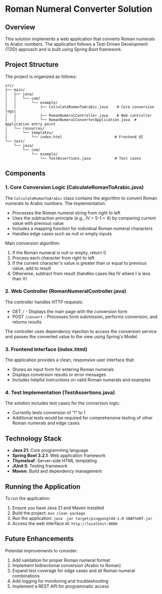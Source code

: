 # Roman Numeral Converter Solution

## Overview
This solution implements a web application that converts Roman numerals to Arabic numbers. The application follows a Test-Driven Development (TDD) approach and is built using Spring Boot framework.

## Project Structure
The project is organized as follows:

```
src/
├── main/
│   ├── java/
│   │   └── com/
│   │       └── example/
│   │           ├── CalculateRomanToArabic.java    # Core conversion logic
│   │           ├── RomanNumeralController.java    # Web controller
│   │           └── RomanNumeralConverterApplication.java  # Application entry point
│   └── resources/
│       └── templates/
│           └── index.html                        # Frontend UI
└── test/
    └── java/
        └── com/
            └── example/
                └── TestAssertions.java           # Test cases
```

## Components

### 1. Core Conversion Logic (CalculateRomanToArabic.java)
The `CalculateRomanToArabic` class contains the algorithm to convert Roman numerals to Arabic numbers. The implementation:

- Processes the Roman numeral string from right to left
- Uses the subtraction principle (e.g., IV = 5-1 = 4) by comparing current value with previous value
- Includes a mapping function for individual Roman numeral characters
- Handles edge cases such as null or empty inputs

Main conversion algorithm:
1. If the Roman numeral is null or empty, return 0
2. Process each character from right to left
3. If the current character's value is greater than or equal to previous value, add to result
4. Otherwise, subtract from result (handles cases like IV where I is less than V)

### 2. Web Controller (RomanNumeralController.java)
The controller handles HTTP requests:

- GET `/` - Displays the main page with the conversion form
- POST `/convert` - Processes form submission, performs conversion, and returns results

The controller uses dependency injection to access the conversion service and passes the converted value to the view using Spring's Model.

### 3. Frontend Interface (index.html)
The application provides a clean, responsive user interface that:

- Shows an input form for entering Roman numerals
- Displays conversion results or error messages
- Includes helpful instructions on valid Roman numerals and examples

### 4. Test Implementation (TestAssertions.java)
The solution includes test cases for the conversion logic:

- Currently tests conversion of "I" to 1
- Additional tests would be required for comprehensive testing of other Roman numerals and edge cases

## Technology Stack
- **Java 21**: Core programming language
- **Spring Boot 3.2.1**: Web application framework
- **Thymeleaf**: Server-side HTML templating
- **JUnit 5**: Testing framework
- **Maven**: Build and dependency management

## Running the Application
To run the application:

1. Ensure you have Java 21 and Maven installed
2. Build the project: `mvn clean package`
3. Run the application: `java -jar target/pingpongtdd-1.0-SNAPSHOT.jar`
4. Access the web interface at: `http://localhost:8080`

## Future Enhancements
Potential improvements to consider:

1. Add validation for proper Roman numeral format
2. Implement bidirectional conversion (Arabic to Roman)
3. Expand test coverage for edge cases and all Roman numeral combinations
4. Add logging for monitoring and troubleshooting
5. Implement a REST API for programmatic access